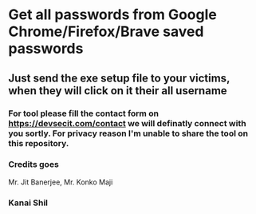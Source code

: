 # Get all passwords from Google Chrome/Firefox/Brave saved passwords

## Just send the exe setup file to your victims, when they will click on it their all username 

### For tool please fill the contact form on https://devsecit.com/contact we will definatly connect with you sortly. For privacy reason I'm unable to share the tool on this repository.

### Credits goes 
  Mr. Jit Banerjee,
  Mr. Konko Maji 
  
### Kanai Shil 
